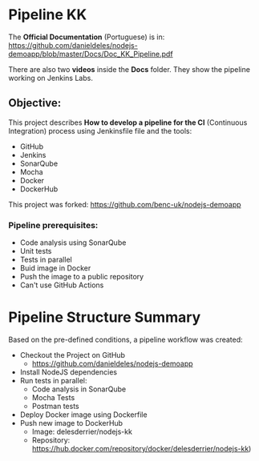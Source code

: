 # Pipeline KK

The **Official Documentation** (Portuguese) is in: https://github.com/danieldeles/nodejs-demoapp/blob/master/Docs/Doc_KK_Pipeline.pdf

There are also two **videos** inside the **Docs** folder. They show the pipeline working on Jenkins Labs.

## Objective:

This project describes **How to develop a pipeline for the CI** (Continuous Integration) process using Jenkinsfile file and the tools:
- GitHub 
- Jenkins
- SonarQube
- Mocha
- Docker
- DockerHub

This project was forked: https://github.com/benc-uk/nodejs-demoapp

### Pipeline prerequisites:

- Code analysis using SonarQube
- Unit tests
- Tests in parallel
- Buid image in Docker
- Push the image to a public repository
- Can't use GitHub Actions


# Pipeline Structure Summary

Based on the pre-defined conditions, a pipeline workflow was created:

- Checkout the Project on GitHub
  - https://github.com/danieldeles/nodejs-demoapp
- Install NodeJS dependencies
- Run tests in parallel:
  - Code analysis in SonarQube
  - Mocha Tests
  - Postman tests
- Deploy Docker image using Dockerfile
- Push new image to DockerHub 
  - Image: delesderrier/nodejs-kk
  - Repository: https://hub.docker.com/repository/docker/delesderrier/nodejs-kk)

